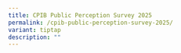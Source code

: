 ```yaml
---
title: CPIB Public Perception Survey 2025
permalink: /cpib-public-perception-survey-2025/
variant: tiptap
description: ""
---
```

